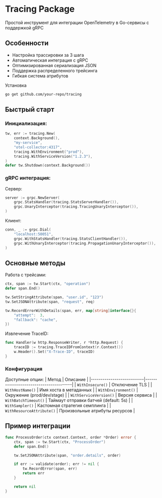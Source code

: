 # Tracing Package

Простой инструмент для интеграции OpenTelemetry в Go-сервисы с поддержкой gRPC

## Особенности
- Настройка трассировки за 3 шага
- Автоматическая интеграция с gRPC
- Оптимизированная сериализация JSON
- Поддержка распределенного трейсинга
- Гибкая система атрибутов

Установка
```bash
go get github.com/your-repo/tracing
```

## Быстрый старт

### Инициализация:
```go
tw, err := tracing.New(
    context.Background(),
    "my-service",
    "otel-collector:4317",
    tracing.WithEnvironment("prod"),
    tracing.WithServiceVersion("1.2.3"),
)
defer tw.Shutdown(context.Background())
```

### gRPC интеграция:

Сервер:
```go
server := grpc.NewServer(
    grpc.StatsHandler(tracing.StatsServerHandler()),
    grpc.UnaryInterceptor(tracing.TracingUnaryInterceptor()),
)
```
Клиент:
```go
conn, _ := grpc.Dial(
    "localhost:50051",
    grpc.WithStatsHandler(tracing.StatsClientHandler()),
    grpc.WithUnaryInterceptor(tracing.PropagationUnaryInterceptor()),
)
```
## Основные методы

Работа с трейсами:
```go
ctx, span := tw.Start(ctx, "operation")
defer span.End()

tw.SetStringAttribute(span, "user.id", "123")
tw.SetJSONAttribute(span, "request", req)

tw.RecordErrorWithDetails(span, err, map[string]interface{}{
    "attempt":  3,
    "fallback": "cache",
})
```
Извлечение TraceID:
```go
func Handler(w http.ResponseWriter, r *http.Request) {
    traceID := tracing.TraceIDFromContext(r.Context())
    w.Header().Set("X-Trace-ID", traceID)
}
```
### Конфигурация

Доступные опции:
| Метод                     | Описание                               |
|---------------------------|----------------------------------------|
| `WithInsecure()`          | Отключение TLS                         |
| `WithHostName()`          | Имя хоста в метаданных                 |
| `WithEnvironment()`       | Окружение (prod/dev/stage)             |
| `WithServiceVersion()`    | Версия сервиса                         |
| `WithBatchTimeout()`      | Таймаут отправки батчей (default: 5s)  |
| `WithSampler()`           | Кастомная стратегия семплинга          |
| `WithResourceAttribute()` | Произвольные атрибуты ресурсов         |

## Пример интеграции
```go
func ProcessOrder(ctx context.Context, order *Order) error {
    ctx, span := tw.Start(ctx, "ProcessOrder")
    defer span.End()

    tw.SetJSONAttribute(span, "order.details", order)

    if err := validate(order); err != nil {
        tw.RecordError(span, err)
        return err
    }

    return nil
}
```
